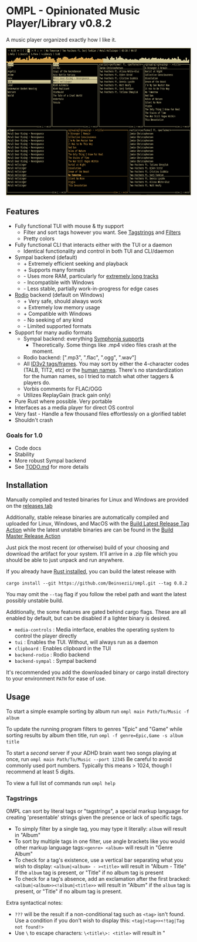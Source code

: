 # OMPL - Opinionated Music Player/Library v0.8.2
A music player organized exactly how I like it.

<img src="./screenshot.png" height = 400px />

## Features

  * Fully functional TUI with mouse & tty support
    * Filter and sort tags however you want. See [Tagstrings](https://github.com/Beinsezii/ompl#tagstrings) and [Filters](https://github.com/Beinsezii/ompl#filters)
    * Pretty colors
  * Fully functional CLI that interacts either with the TUI or a daemon
    * Identical functionality and control in both TUI and CLI/daemon
  * Sympal backend (default)
    * \+ Extremely efficient seeking and playback
    * \+ Supports many formats
    * \- Uses more RAM, particularly for [extremely long tracks](https://youtu.be/fQQxhyhdg-w)
    * \- Incompatible with Windows
    * \- Less stable, partially work-in-progress for edge cases
  * [Rodio](https://github.com/RustAudio/rodio) backend (default on Windows)
    * \+ Very safe, should always work
    * \+ Extremely low memory usage
    * \+ Compatible with Windows
    * \- No seeking of any kind
    * \- Limited supported formats
  * Support for many audio formats
    * Sympal backend: everything [Symphonia supports](https://github.com/pdeljanov/Symphonia#codecs-decoders)
      * Theoretically. Some things like .mp4 video files crash at the moment.
    * Rodio backend: [".mp3", ".flac", ".ogg", ".wav"]
    * All [ID3v2 tags/frames](https://id3.org/id3v2.3.0#Declared_ID3v2_frames). You may sort by either the 4-character codes (TALB, TIT2, etc) or the [human names](./src/library/track/mod.rs#L44). There's no standardization for the human names, so I tried to match what other taggers & players do.
    * Vorbis comments for FLAC/OGG
    * Utilizes ReplayGain (track gain only)
  * Pure Rust where possible. Very portable
  * Interfaces as a media player for direct OS control
  * Very fast - Handle a few thousand files effortlessly on a glorified tablet
  * Shouldn't crash

### Goals for 1.0
  * Code docs
  * Stability
  * More robust Sympal backend
  * See [TODO.md](./TODO.md) for more details
  
## Installation
Manually compiled and tested binaries for Linux and Windows are provided on the [releases tab](https://github.com/Beinsezii/ompl/releases)

Additionally, stable release binaries are automatically compiled and uploaded for Linux, Windows, and MacOS with the [Build Latest Release Tag Action](https://github.com/Beinsezii/ompl/actions/workflows/build_release_tag.yml)
while the latest unstable binaries are can be found in the [Build Master Release Action](https://github.com/Beinsezii/ompl/actions/workflows/build_release_master.yml)

Just pick the most recent (or otherwise) build of your choosing and download the artifact for your system. It'll arrive in a .zip file which you should be able to just unpack and run anywhere.

If you already have [Rust installed](https://rustup.rs/), you can build the latest release with

`cargo install --git https://github.com/Beinsezii/ompl.git --tag 0.8.2`

You may omit the `--tag` flag if you follow the rebel path and want the latest possibly unstable build.

Additionally, the some features are gated behind cargo flags.
These are all enabled by default, but can be disabled if a lighter binary is desired.
  * `media-controls` : Media interface, enables the operating system to control the player directly
  * `tui` : Enables the TUI. Without, will always run as a daemon
  * `clipboard` : Enables clipboard in the TUI
  * `backend-rodio` : Rodio backend
  * `backend-sympal` : Sympal backend

It's recommended you add the downloaded binary or cargo install directory to your environment `PATH` for ease of use.

## Usage

To start a simple example sorting by album run `ompl main Path/To/Music -f album`

To update the running program filters to genres "Epic" and "Game" while sorting results by album then title, run `ompl -f genre=Epic,Game -s album title`

To start a *second* server if your ADHD brain want two songs playing at once, run `ompl main Path/To/Music --port 12345`
Be careful to avoid commonly used port numbers. Typically this means > 1024, though I recommend at least 5 digits.

To view a full list of commands run `ompl help`

### Tagstrings
OMPL can sort by literal tags or "tagstrings", a special markup language for creating 'presentable' strings given the presence or lack of specific tags.

 * To simply filter by a single tag, you may type it literally: `album` will result in "Album"
 * To sort by multiple tags in one filter, use angle brackets like you would other markup language tags:`<genre> <album>` will result in "Genre Album"
 * To check for a tag's existence, use a vertical bar separating what you wish to display: `<album|<album> - ><title>` will result in "Album - Title" if the `album` tag is present, or "Title" if no album tag is present
 * To check for a tag's absence, add an exclamation after the first bracked: `<album|<album>><!album|<title>>` will result in "Album" if the `album` tag is present, or "Title" if no album tag is present.

Extra syntactical notes:
 * `???` will be the result if a non-conditional tag such as `<tag>` isn't found. Use a condition if you don't wish to display this: `<tag|<tag>><!tag|Tag not found!>`
 * Use `\` to escape characters: `\<title\>: <title>` will result in "<title>: Title"

### Filters
Filters are just Tagstrings that can also have values assigned to them.

 * In the TUI this is done by selecting them.
 * In the CLI you may append items after an equal `=`, ex `title=Song1,Song2` or `<genre>/<album>="Spicy/Meatball"`
   * Using Tagstrings directly (ie, without any items) is valid. This results in an empty filter, useful for laying out the TUI

## F.A.Q.
Question|Answer
---|---
Can you add support for my strange and unusual use-case?|OMPL isn't designed in any way to stream Spotify/show synchronized lyrics/etc. Use [quodlibet](https://quodlibet.readthedocs.io/en/latest/) or [foobar2000](https://www.foobar2000.org/), they both have similar layouts to OMPL
Can you change X functionality to be more like existing standards?|Maybe. Create an Issue with a good reason for the change, and ideally a source showing the standard implementation
Where is the configuration file?|In your heart. Every configurable setting is exposed by the CLI, so simply create a shortcut wherever you want and load up the command line flags. If something *isn't* available through CLI in some way, create an Issue

## SECRET KNOWLEDGE
* Left click on a filter's tagstring to invert the selection
* Right click on a filter's tagstring to clear the selection
* Right click and drag to [de]highlight many filter items
* The symbols on the bottom of filter/sorter panes are buttons for move<- add<- edit remove add-> move->
* Middle click a pane to highlight it without selecting anything
* Right click in the queue to select a track without playing it
* Right click the selected track again to center the view
* Scroll works almost everywhere, even on the volume indicator
* Right click the statusline or playback time to edit them directly
* Drag the seekbar to scrub it like a SoundCloud DJ
* Maybe more I forgot...
